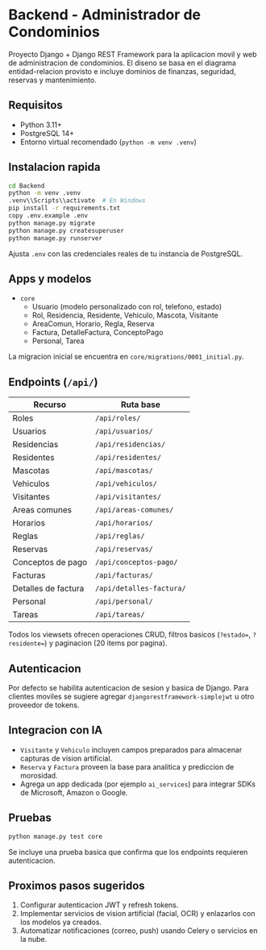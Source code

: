 ﻿# Backend - Administrador de Condominios

Proyecto Django + Django REST Framework para la aplicacion movil y web de administracion de condominios. El diseno se basa en el diagrama entidad-relacion provisto e incluye dominios de finanzas, seguridad, reservas y mantenimiento.

## Requisitos

- Python 3.11+
- PostgreSQL 14+
- Entorno virtual recomendado (`python -m venv .venv`)

## Instalacion rapida

```bash
cd Backend
python -m venv .venv
.venv\\Scripts\\activate  # En Windows
pip install -r requirements.txt
copy .env.example .env
python manage.py migrate
python manage.py createsuperuser
python manage.py runserver
```

Ajusta `.env` con las credenciales reales de tu instancia de PostgreSQL.

## Apps y modelos

- `core`
  - Usuario (modelo personalizado con rol, telefono, estado)
  - Rol, Residencia, Residente, Vehiculo, Mascota, Visitante
  - AreaComun, Horario, Regla, Reserva
  - Factura, DetalleFactura, ConceptoPago
  - Personal, Tarea

La migracion inicial se encuentra en `core/migrations/0001_initial.py`.

## Endpoints (`/api/`)

| Recurso | Ruta base |
| --- | --- |
| Roles | `/api/roles/` |
| Usuarios | `/api/usuarios/` |
| Residencias | `/api/residencias/` |
| Residentes | `/api/residentes/` |
| Mascotas | `/api/mascotas/` |
| Vehiculos | `/api/vehiculos/` |
| Visitantes | `/api/visitantes/` |
| Areas comunes | `/api/areas-comunes/` |
| Horarios | `/api/horarios/` |
| Reglas | `/api/reglas/` |
| Reservas | `/api/reservas/` |
| Conceptos de pago | `/api/conceptos-pago/` |
| Facturas | `/api/facturas/` |
| Detalles de factura | `/api/detalles-factura/` |
| Personal | `/api/personal/` |
| Tareas | `/api/tareas/` |

Todos los viewsets ofrecen operaciones CRUD, filtros basicos (`?estado=`, `?residente=`) y paginacion (20 items por pagina).

## Autenticacion

Por defecto se habilita autenticacion de sesion y basica de Django. Para clientes moviles se sugiere agregar `djangorestframework-simplejwt` u otro proveedor de tokens.

## Integracion con IA

- `Visitante` y `Vehiculo` incluyen campos preparados para almacenar capturas de vision artificial.
- `Reserva` y `Factura` proveen la base para analitica y prediccion de morosidad.
- Agrega un app dedicada (por ejemplo `ai_services`) para integrar SDKs de Microsoft, Amazon o Google.

## Pruebas

```bash
python manage.py test core
```

Se incluye una prueba basica que confirma que los endpoints requieren autenticacion.

## Proximos pasos sugeridos

1. Configurar autenticacion JWT y refresh tokens.
2. Implementar servicios de vision artificial (facial, OCR) y enlazarlos con los modelos ya creados.
3. Automatizar notificaciones (correo, push) usando Celery o servicios en la nube.